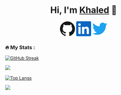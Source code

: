<h1 align="center">Hi, I'm <a href="https://www.facebook.com/profile.php?id=100008315048038">Khaled</a> 👋</h1>

<p align="center">
  <a href="https://github.com/Khaledelabady11"><img alt="GitHub" title="GitHub" height="48" width="48" src="assets/github.svg"></a>
  <a href="https://www.linkedin.com/in/khaledelabady"><img alt="LinkedIn" title="LinkedIn" height="48" width="48" src="assets/linkedin.svg"></a>
  <a href="https://twitter.com/khaled_elabadyy"><img alt="Twitter" title="Twitter" height="48" width="48" src="assets/twitter.svg"></a>
</p>



### :fire: My Stats :

[![GitHub Streak](http://github-readme-streak-stats.herokuapp.com?user=Khaledelabady11&theme=dark&background=000000)](https://git.io/streak-stats)

<img height="180em" src="https://github-readme-stats-sigma-five.vercel.app/api?username=Khaledelabady11&show_icons=true&hide_border=true&&count_private=true&include_all_commits=true" />


[![Top Langs](https://github-readme-stats-sigma-five.vercel.app/api/top-langs/?username=Khaledelabady11&layout=compact&theme=vision-friendly-dark)](https://github.com/anuraghazra/github-readme-stats)

![](https://komarev.com/ghpvc/?username=Khaledelabady11&style=flat-square)
